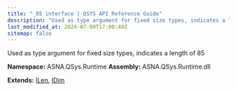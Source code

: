 ```yaml
---
title: "_85 interface | QSYS API Reference Guide"
description: "Used as type argument for fixed size types, indicates a length of 85  "
last_modified_at: 2024-07-09T17:00:49Z
sitemap: false
---
```


Used as type argument for fixed size types, indicates a length of 85 

**Namespace:** ASNA.QSys.Runtime
**Assembly:** ASNA.QSys.Runtime.dll

**Extends:** [ILen](/reference/runtime/qsys-runtime/i-len.html), [IDim](/reference/runtime/qsys-runtime/i-dim.html)
<br>
<br>
